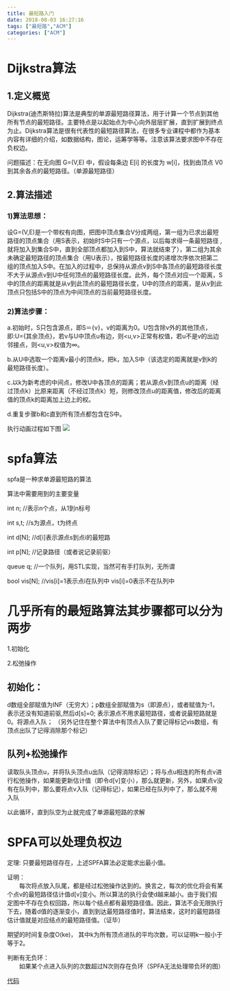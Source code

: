 ```yaml
---
title: 最短路入门
date: 2018-08-03 16:27:16
tags: ["最短路","ACM"]
categories: ["ACM"]
---
```


# Dijkstra算法

## 1.定义概览

Dijkstra(迪杰斯特拉)算法是典型的单源最短路径算法，用于计算一个节点到其他所有节点的最短路径。主要特点是以起始点为中心向外层层扩展，直到扩展到终点为止。Dijkstra算法是很有代表性的最短路径算法，在很多专业课程中都作为基本内容有详细的介绍，如数据结构，图论，运筹学等等。注意该算法要求图中不存在负权边。

问题描述：在无向图 G=(V,E) 中，假设每条边 E[i] 的长度为 w[i]，找到由顶点 V0 到其余各点的最短路径。（单源最短路径）

 
## 2.算法描述

### 1)算法思想：
设G=(V,E)是一个带权有向图，把图中顶点集合V分成两组，第一组为已求出最短路径的顶点集合（用S表示，初始时S中只有一个源点，以后每求得一条最短路径 , 就将加入到集合S中，直到全部顶点都加入到S中，算法就结束了），第二组为其余未确定最短路径的顶点集合（用U表示），按最短路径长度的递增次序依次把第二组的顶点加入S中。在加入的过程中，总保持从源点v到S中各顶点的最短路径长度不大于从源点v到U中任何顶点的最短路径长度。此外，每个顶点对应一个距离，S中的顶点的距离就是从v到此顶点的最短路径长度，U中的顶点的距离，是从v到此顶点只包括S中的顶点为中间顶点的当前最短路径长度。

### 2)算法步骤：

a.初始时，S只包含源点，即S＝{v}，v的距离为0。U包含除v外的其他顶点，即:U={其余顶点}，若v与U中顶点u有边，则<u,v>正常有权值，若u不是v的出边邻接点，则<u,v>权值为∞。

b.从U中选取一个距离v最小的顶点k，把k，加入S中（该选定的距离就是v到k的最短路径长度）。

c.以k为新考虑的中间点，修改U中各顶点的距离；若从源点v到顶点u的距离（经过顶点k）比原来距离（不经过顶点k）短，则修改顶点u的距离值，修改后的距离值的顶点k的距离加上边上的权。

d.重复步骤b和c直到所有顶点都包含在S中。

执行动画过程如下图
![](https://i.loli.net/2018/08/22/5b7d134a26755.gif)


# spfa算法

spfa是一种求单源最短路的算法

算法中需要用到的主要变量

int n;  //表示n个点，从1到n标号

int s,t;  //s为源点，t为终点

int d[N];  //d[i]表示源点s到点i的最短路

int p[N];  //记录路径（或者说记录前驱）

queue <int> q;  //一个队列，用STL实现，当然可有手打队列，无所谓

bool vis[N];   //vis[i]=1表示点i在队列中 vis[i]=0表示不在队列中

 

# 几乎所有的最短路算法其步骤都可以分为两步

1.初始化

2.松弛操作

 

## 初始化：
d数组全部赋值为INF（无穷大）；p数组全部赋值为s（即源点），或者赋值为-1，表示还没有知道前驱,然后d[s]=0;  表示源点不用求最短路径，或者说最短路就是0。将源点入队；
（另外记住在整个算法中有顶点入队了要记得标记vis数组，有顶点出队了记得消除那个标记）

## 队列+松弛操作

读取队头顶点u，并将队头顶点u出队（记得消除标记）；将与点u相连的所有点v进行松弛操作，如果能更新估计值（即令d[v]变小），那么就更新，另外，如果点v没有在队列中，那么要将点v入队（记得标记），如果已经在队列中了，那么就不用入队

以此循环，直到队空为止就完成了单源最短路的求解

 

# SPFA可以处理负权边

定理: 只要最短路径存在，上述SPFA算法必定能求出最小值。

证明：  
　　每次将点放入队尾，都是经过松弛操作达到的。换言之，每次的优化将会有某个点v的最短路径估计值d[v]变小。所以算法的执行会使d越来越小。由于我们假定图中不存在负权回路，所以每个结点都有最短路径值。因此，算法不会无限执行下去，随着d值的逐渐变小，直到到达最短路径值时，算法结束，这时的最短路径估计值就是对应结点的最短路径值。（证毕）

期望的时间复杂度O(ke)， 其中k为所有顶点进队的平均次数，可以证明k一般小于等于2。

判断有无负环：  
　　如果某个点进入队列的次数超过N次则存在负环（SPFA无法处理带负环的图）

[代码](https://www.cnblogs.com/cyd308/p/4470762.html)